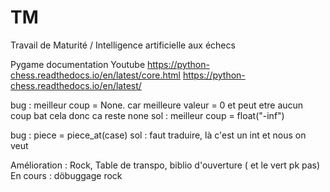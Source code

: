 # TM
Travail de Maturité / Intelligence artificielle aux échecs

Pygame documentation
Youtube
https://python-chess.readthedocs.io/en/latest/core.html
https://python-chess.readthedocs.io/en/latest/



bug : meilleur coup = None. car meilleure valeur = 0 et peut etre aucun coup bat cela donc ca reste none
sol : meilleur coup = float("-inf")

bug : piece = piece_at(case)
sol : faut traduire, là c'est un int et nous on veut


Amélioration :  Rock, Table de transpo, biblio d'ouverture ( et le vert pk pas)
En cours : döbuggage rock
